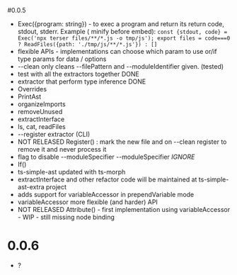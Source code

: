 
#0.0.5

 * Exec({program: string}) - to exec a program and return its return code, stdout, stderr. Example ( minify before embed): `const {stdout, code} = Exec('npx terser files/**/*.js -o tmp/js'); export files = code===0 ? ReadFiles({path: './tmp/js/**/*.js'}) : []`
 * flexible APIs - implementations can choose which param to use or/if type params for data / options
 * --clean only cleans --filePattern and --moduleIdentifier given. (tested)
 * test with all the extractors together DONE
 * extractor that perform type inference DONE
 * Overrides
 * PrintAst
 * organizeImports
 * removeUnused
 * extractInterface
 * ls, cat, readFiles 
 * --register extractor (CLI)
 * NOT RELEASED Register() : mark the new file and on --clean register to remove it and never process it
 * flag to disable --moduleSpecifier  --moduleSpecifier _IGNORE_
 * If()
 * ts-simple-ast updated with ts-morph
 * extractInterface and other refactor code will be maintained at ts-simple-ast-extra project
 * adds support for variableAccessor in prependVariable mode
 * variableAccessor more flexible (and harder) API
 * NOT RELEASED Attribute() - first implementation using variableAccessor - WIP - still missing node binding

# 0.0.6

 * ? 